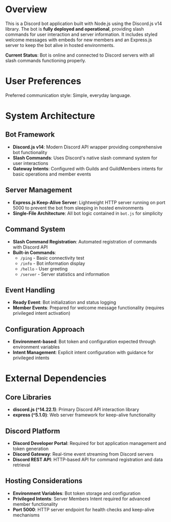 # Overview

This is a Discord bot application built with Node.js using the Discord.js v14 library. The bot is **fully deployed and operational**, providing slash commands for user interaction and server information. It includes styled welcome messages with embeds for new members and an Express.js server to keep the bot alive in hosted environments.

**Current Status**: Bot is online and connected to Discord servers with all slash commands functioning properly.

# User Preferences

Preferred communication style: Simple, everyday language.

# System Architecture

## Bot Framework
- **Discord.js v14**: Modern Discord API wrapper providing comprehensive bot functionality
- **Slash Commands**: Uses Discord's native slash command system for user interactions
- **Gateway Intents**: Configured with Guilds and GuildMembers intents for basic operations and member events

## Server Management
- **Express.js Keep-Alive Server**: Lightweight HTTP server running on port 5000 to prevent the bot from sleeping in hosted environments
- **Single-File Architecture**: All bot logic contained in `bot.js` for simplicity

## Command System
- **Slash Command Registration**: Automated registration of commands with Discord API
- **Built-in Commands**: 
  - `/ping` - Basic connectivity test
  - `/info` - Bot information display
  - `/hello` - User greeting
  - `/server` - Server statistics and information

## Event Handling
- **Ready Event**: Bot initialization and status logging
- **Member Events**: Prepared for welcome message functionality (requires privileged intent activation)

## Configuration Approach
- **Environment-based**: Bot token and configuration expected through environment variables
- **Intent Management**: Explicit intent configuration with guidance for privileged intents

# External Dependencies

## Core Libraries
- **discord.js (^14.22.1)**: Primary Discord API interaction library
- **express (^5.1.0)**: Web server framework for keep-alive functionality

## Discord Platform
- **Discord Developer Portal**: Required for bot application management and token generation
- **Discord Gateway**: Real-time event streaming from Discord servers
- **Discord REST API**: HTTP-based API for command registration and data retrieval

## Hosting Considerations
- **Environment Variables**: Bot token storage and configuration
- **Privileged Intents**: Server Members Intent required for advanced member functionality
- **Port 5000**: HTTP server endpoint for health checks and keep-alive mechanisms